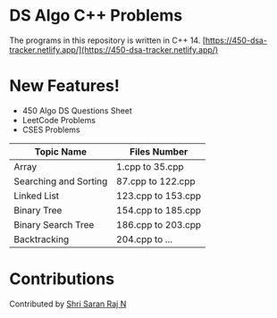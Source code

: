 # DS Algo C++ Problems

The programs in this repository is written in C++ 14.
[https://450-dsa-tracker.netlify.app/](https://450-dsa-tracker.netlify.app/)

# New Features!
  - 450 Algo DS Questions Sheet
  - LeetCode Problems
  - CSES Problems
  

| Topic Name | Files Number |
| ------ | ------ |
| Array | 1.cpp to 35.cpp |
| Searching and Sorting | 87.cpp to 122.cpp |
| Linked List | 123.cpp to 153.cpp |
| Binary Tree | 154.cpp to 185.cpp |
| Binary Search Tree | 186.cpp to 203.cpp |
| Backtracking | 204.cpp to ... |

# Contributions
Contributed by [Shri Saran Raj N](https://linkedin.com/in/saranrajshri)

